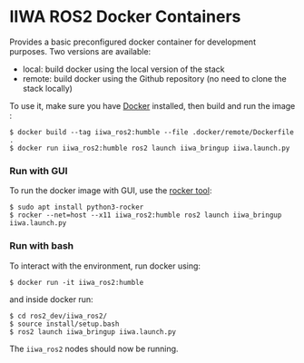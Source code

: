 # IIWA ROS2 Docker Containers
Provides a basic preconfigured docker container for development purposes. Two versions are available:
- local: build docker using the local version of the stack
- remote: build docker using the Github repository (no need to clone the stack locally)

To use it, make sure you have [Docker](https://docs.docker.com/get-docker/) installed, then build and run the image :

```shell
$ docker build --tag iiwa_ros2:humble --file .docker/remote/Dockerfile .
$ docker run iiwa_ros2:humble ros2 launch iiwa_bringup iiwa.launch.py
```

### Run with GUI
To run the docker image with GUI, use the [rocker tool](https://github.com/osrf/rocker):
```shell
$ sudo apt install python3-rocker
$ rocker --net=host --x11 iiwa_ros2:humble ros2 launch iiwa_bringup iiwa.launch.py
```

### Run with bash
To interact with the environment, run docker using:
```shell
$ docker run -it iiwa_ros2:humble
```
and inside docker run:
```shell
$ cd ros2_dev/iiwa_ros2/
$ source install/setup.bash
$ ros2 launch iiwa_bringup iiwa.launch.py
```
The `iiwa_ros2` nodes should now be running.
